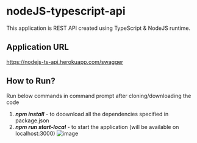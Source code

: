 # nodeJS-typescript-api
This application is REST API created using TypeScript & NodeJS runtime.

## Application URL
https://nodejs-ts-api.herokuapp.com/swagger

## How to Run?
Run below commands in command prompt after cloning/downloading the code
1. ***npm install*** - to doownload all the dependencies specified in package.json
2. ***npm run start-local*** - to start the application (will be available on localhost:3000)
![image](https://user-images.githubusercontent.com/39939363/111768660-38a65f00-88ce-11eb-9488-1787dc7ad27f.png)

